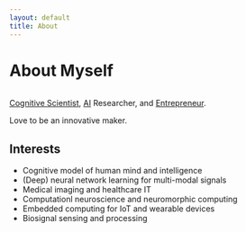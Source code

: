```yaml
---
layout: default
title: About
---
```


<div class="post">
	<h1 class="pageTitle">About Myself</h1>
	<figure>
		<img src="{{ '/assets/img/x3d-RqUF_400x400.jpg' | prepend: site.baseurl }}" alt="">
	</figure>
	<p class="intro"><a href="https://en.wikipedia.org/wiki/Cognitive_science">Cognitive Scientist</a>, <a href="https://en.wikipedia.org/wiki/Artificial_intelligence">AI</a> Researcher, and <a href="https://en.wikipedia.org/wiki/Entrepreneurship">Entrepreneur</a>.</p>
	<p>Love to be an innovative maker.</p>
	<h2>Interests</h2>
	<ul>
		<li>Cognitive model of human mind and intelligence</li>
  		<li>(Deep) neural network learning for multi-modal signals</li>
  		<li>Medical imaging and healthcare IT</li>
  		<li>Computationl neuroscience and neuromorphic computing</li>
      		<li>Embedded computing for IoT and wearable devices</li>
		<li>Biosignal sensing and processing</li>
  	</ul>
</div>
